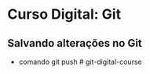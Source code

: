 # Curso Digital: Git

## Salvando alterações no Git
* comando git push #   g i t - d i g i t a l - c o u r s e  
 